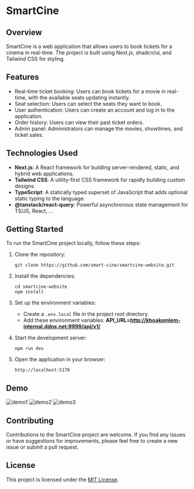 
# SmartCine

## Overview

SmartCine is a web application that allows users to book tickets for a cinema in real-time. The project is built using Next.js, shadcn/ui, and Tailwind CSS for styling.

## Features

- Real-time ticket booking: Users can book tickets for a movie in real-time, with the available seats updating instantly.
- Seat selection: Users can select the seats they want to book.
- User authentication: Users can create an account and log in to the application.
- Order history: Users can view their past ticket orders.
- Admin panel: Administrators can manage the movies, showtimes, and ticket sales.

## Technologies Used

- **Next.js**: A React framework for building server-rendered, static, and hybrid web applications.
- **Tailwind CSS**: A utility-first CSS framework for rapidly building custom designs.
- **TypeScript**: A statically typed superset of JavaScript that adds optional static typing to the language.
- **@tanstack/react-query**: Powerful  asynchronous state management  for TS/JS, React, ...

## Getting Started

To run the SmartCine project locally, follow these steps:

1. Clone the repository:

   ```shell
   git clone https://github.com/smart-cine/smartcine-website.git
   ```

2. Install the dependencies:

   ```shell
   cd smartcine-website
   npm install
   ```

3. Set up the environment variables:
   - Create a `.env.local` file in the project root directory.
   - Add these environment variables:  **API_URL=<http://khoakomlem-internal.ddns.net:9999/api/v1/>**

4. Start the development server:

   ```shell
   npm run dev
   ```

5. Open the application in your browser:

   ```shell
   http://localhost:5170
   ```

## Demo

![demo1](https://github.com/smart-cine/smartcine-website/blob/main/public/screenshot/1.png?raw=true)
![demo2](https://github.com/smart-cine/smartcine-website/blob/main/public/screenshot/2.png?raw=true)
![demo3](https://github.com/smart-cine/smartcine-website/blob/main/public/screenshot/3.png?raw=true)

## Contributing

Contributions to the SmartCine project are welcome. If you find any issues or have suggestions for improvements, please feel free to create a new issue or submit a pull request.

## License

This project is licensed under the [MIT License](LICENSE).
